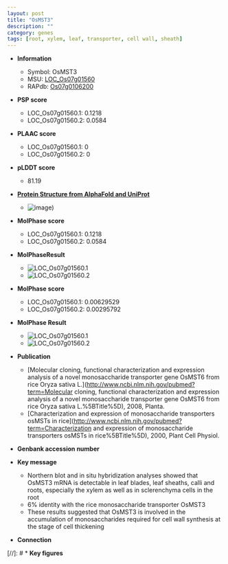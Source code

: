 ```yaml
---
layout: post
title: "OsMST3"
description: ""
category: genes
tags: [root, xylem, leaf, transporter, cell wall, sheath]
---
```


* **Information**  
    + Symbol: OsMST3  
    + MSU: [LOC_Os07g01560](http://rice.plantbiology.msu.edu/cgi-bin/ORF_infopage.cgi?orf=LOC_Os07g01560)  
    + RAPdb: [Os07g0106200](http://rapdb.dna.affrc.go.jp/viewer/gbrowse_details/irgsp1?name=Os07g0106200)  

* **PSP score**  
    + LOC_Os07g01560.1: 0.1218 
    + LOC_Os07g01560.2: 0.0584 

* **PLAAC score**  
    + LOC_Os07g01560.1: 0 
    + LOC_Os07g01560.2: 0 

* **pLDDT score**
    + 81.19

* **[Protein Structure from AlphaFold and UniProt](https://www.uniprot.org/uniprotkb/Q7EZD7/entry#structure)**
    + ![image](https://ricepsp.github.io/images/Q7/AF-Q7EZD7-F1.png))

* **MolPhase score**
    + LOC_Os07g01560.1: 0.1218
    + LOC_Os07g01560.2: 0.0584

* **MolPhaseResult**
    + ![LOC_Os07g01560.1](https://ricepsp.github.io/pictures/LOC_Os07g/LOC_Os07g01560.1.png)
    + ![LOC_Os07g01560.2](https://ricepsp.github.io/pictures/LOC_Os07g/LOC_Os07g01560.2.png)

* **MolPhase score**
    + LOC_Os07g01560.1: 0.00629529
    + LOC_Os07g01560.2: 0.00295792

* **MolPhase Result**
    + ![LOC_Os07g01560.1](https://304243504.github.io/Pictures/LOC_Os07g/LOC_Os07g01560.1.png)
    + ![LOC_Os07g01560.2](https://304243504.github.io/Pictures/LOC_Os07g/LOC_Os07g01560.2.png)

* **Publication**  
    + [Molecular cloning, functional characterization and expression analysis of a novel monosaccharide transporter gene OsMST6 from rice Oryza sativa L.](http://www.ncbi.nlm.nih.gov/pubmed?term=Molecular cloning, functional characterization and expression analysis of a novel monosaccharide transporter gene OsMST6 from rice Oryza sativa L.%5BTitle%5D), 2008, Planta.
    + [Characterization and expression of monosaccharide transporters osMSTs in rice](http://www.ncbi.nlm.nih.gov/pubmed?term=Characterization and expression of monosaccharide transporters osMSTs in rice%5BTitle%5D), 2000, Plant Cell Physiol.

* **Genbank accession number**  

* **Key message**  
    + Northern blot and in situ hybridization analyses showed that OsMST3 mRNA is detectable in leaf blades, leaf sheaths, calli and roots, especially the xylem as well as in sclerenchyma cells in the root
    + 6% identity with the rice monosaccharide transporter OsMST3
    + These results suggested that OsMST3 is involved in the accumulation of monosaccharides required for cell wall synthesis at the stage of cell thickening

* **Connection**  

[//]: # * **Key figures**  


